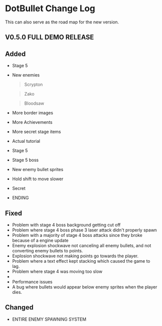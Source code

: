 # DotBullet Change Log

This can also serve as the road map for the new version.

## V0.5.0 FULL DEMO RELEASE

## Added
- Stage 5
- New enemies
  >Scrypton

  >Zako

  >Bloodsaw


- More border images
- More Achievements
- More secret stage items
- Actual tutorial
- Stage 5
- Stage 5 boss
- New enemy bullet sprites
- Hold shift to move slower
- Secret
- ENDING
## Fixed
- Problem with stage 4 boss background getting cut off
- Problem where stage 4 boss phase 3 laser attack didn't properly spawn
- Problem with a majority of stage 4 boss attacks since they broke because of a engine update
- Enemy explosion shockwave not canceling all enemy bullets, and not converting enemy bullets to points.
- Explosion shockwave not making points go towards the player.
- Problem where a text effect kept stacking which caused the game to lag.
- Problem where stage 4 was moving too slow
- 
- Performance issues
- A bug where bullets would appear below enemy sprites when the player dies.
## Changed
- ENTIRE ENEMY SPAWNING SYSTEM
